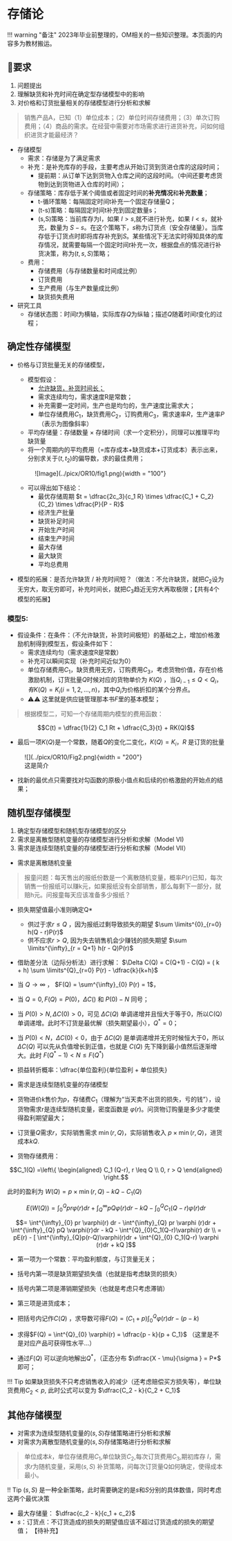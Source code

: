 # 存储论

!!! warning "备注"
    2023年毕业前整理的，OM相关的一些知识整理。本页面的内容多为教材搬运。

## 🐌要求

1. 问题提出
2. 理解缺货和补充时间在确定型存储模型中的影响
3. 对价格和订货批量相关的存储模型进行分析和求解


> 销售产品A，已知（1）单位成本；（2）单位时间存储费用；（3）单次订购费用；（4）商品的需求。在经营中需要对市场需求进行进货补充，问如何组织进货才能最经济？
- 存储模型
    - 需求：存储是为了满足需求
    - 补充：是补充库存的手段，主要考虑从开始订货到货进仓库的这段时间；
        - 提前期：从订单下达到货物入仓库之间的这段时间。（中间还要考虑货物到达到货物进入仓库的时间）；
    - 存储策略：库存低于某个阈值或者固定时间的**补充情况**和**补充数量**；
        - t-循环策略：每隔固定时间t补充一个固定存储量Q；
        - (t-s)策略：每隔固定时间t补充到固定数量s；
        - (s,S)策略：当前库存为I，如果 $I > s$,就不进行补充，如果 $I < s$，就补充，数量为 $S - s$。在这个策略下，$s$称为订货点（安全存储量）。当库存低于订货点时即将库存补充到$S$。某些情况下无法实时得知具体的库存情况，就需要每隔一个固定时间$t$补充一次，根据盘点的情况进行补货决策，称为$(t,s,S)$策略；
    - 费用：
        - 存储费用（与存储数量和时间成比例）
        - 订货费用
        - 生产费用（与生产数量成比例）
        - 缺货损失费用
- 研究工具
    - 存储状态图：时间$t$为横轴，实际库存$Q$为纵轴；描述$Q$随着时间$t$变化的过程；


## 确定性存储模型


- 价格与订货批量无关的存储模型，
    - 模型假设：
        - <u>允许缺货，补货时间长；</u>
        - 需求连续均匀，需求速度R是常数；
        - 补充需要一定时间，生产也是均匀的，生产速度比需求大；
        - 单位存储费用$C_1$，缺货费用$C_2$，订购费用$C_3$，需求速率$R$，生产速率$P$（表示为图像斜率）
    - 平均存储量：存储数量 $\times$ 存储时间（求一个定积分），同理可以推理平均缺货量
    - 将一个周期内的平均费用（=库存成本+缺货成本+订货成本）表示出来，分别求关于$(t,t_2)$的偏导数，求的最佳费用；


    <figure markdown>
        ![Image](../picx/OR10/fig1.png){width = "100"}
    </figure>

    - 可以得出如下结论：
        - 最优存储周期 $t = \dfrac{2c_3}{c_1 R} \times \dfrac{C_1 + C_2}{C_2} \times \dfrac{P}{P - R}$
        - 经济生产批量
        - 缺货补足时间
        - 开始生产时间
        - 结束生产时间
        - 最大存储
        - 最大缺货
        - 平均总费用

- 模型的拓展：是否允许缺货 / 补充时间短？（做法：不允许缺货，就把$C_2$设为无穷大，取无穷即可，补充时间长，就把$C_3$趋近无穷大再取极限；【共有4个模型的拓展】
  

### 模型5:

- 假设条件：在条件：（不允许缺货，补货时间极短）的基础之上，增加价格激励机制得到模型五，假设条件如下：
    - 需求连续均匀（需求速度R是常数）
    - 补充可以瞬间实现（补充时间近似为0）
    - 单位存储费用$C_1$，缺货费用无穷，订购费用$C_3$，考虑货物价值，存在价格激励机制，订货批量$Q$时候对应的货物单价为 $K(Q)$ ，当$Q_{i-1} \leq  Q < Q_i，有K(Q) = K_i (i = 1,2,...,n)$，其中$Q_i$为价格折扣的某个分界点。
    - ⚠️⚠️ 这里就是供应链管理那本书$F$里的基本模型；

> 根据模型二，可知一个存储周期内模型的费用函数：


$$C(t) = \dfrac{1}{2} C_1 Rt + \dfrac{C_3}{t} + RK(Q)$$

- 最后一项$K(Q)$是一个常数，随着$Q$的变化二变化，$K(Q) = K_i$，$R$ 是订货的批量
  
<figure markdown>
![](../picx/OR10/Fig2.png){width = "200"}
<figcaption>这是简介</figcaption>
</figure>

- 找新的最优点只需要找对勾函数的原极小值点和后续的价格激励的开始点的结果；


## 随机型存储模型

1. 确定型存储模型和随机型存储模型的区分
2. 需求是离散型随机变量的存储模型进行分析和求解（Model VI)
3. 需求是连续型随机变量的存储模型进行分析和求解（Model VII）



- 需求是离散随机变量
> 报童问题：每天售出的报纸份数是一个离散随机变量，概率$P(r)$已知，每次销售一份报纸可以赚k元，如果报纸没有全部销售，那么每剩下一部分，就赔h元。问报童每天应该准备多少报纸？


- 损失期望值最小准则确定Q*
    - 供过于求$r \leq Q$ ，因为报纸过剩导致损失的期望 $\sum \limits^{0}_{r=0} h(Q - r)P(r)$
    - 供不应求$r > Q$, 因为失去销售机会少赚钱的损失期望  $\sum \limits^{\infty}_{r = Q+1} h(r - Q)P(r)$

- 借助差分法（边际分析法）进行求解： $\Delta C(Q) = C(Q+1) - C(Q) = ( k + h) \sum \limits^{Q}_{r=0} P(r) - \dfrac{k}{k+h}$
- 当 $Q \to \infty$ ， $F(Q)  = \sum^{\infty}_{0} P(r) = 1$，
- 当 $Q = 0, F(Q) = P(0)，\Delta C()$ 和 $P(0) - N$ 同号；
- 当 $P(0) > N, \Delta C(0) > 0$，可见 $\Delta C(Q)$ 单调递增并且恒大于等于0，所以C(Q)单调递增。此时不订货是最优解（损失期望最小），$Q^{*} = 0$；
- 当 $P(0) < N， \Delta C(0) < 0$，由于 $\Delta C(Q)$ 是单调递增并无穷时候恒大于0，所以$\Delta C(Q)$ 可以先从负值增长到正值，也就是 $C(Q)$ 先下降到最小值然后逐渐增大。此时 $F(Q^{*} - 1) < N \leq F(Q^{*})$


- 损益转折概率：\dfrac{单位盈利}{单位盈利 + 单位损失}


- 需求是连续型随机变量的存储模型

- 货物进价$k$售价为$p$，存储费$C_1$（理解为“当天卖不出货的损失，亏的钱”），设货物需求r是连续型随机变量，密度函数是 $\varphi (r)$。问货物订购量是多少才能使得盈利期望最大；

- 订货量$Q$需求$r$，实际销售需求 $\mathop{\min} (r, Q)$，实际销售收入 $p \times \mathop{\min} (r, Q)$，进货成本$kQ$.
- 货物存储费用：

$$C_1(Q) =\left\{  \begin{aligned}  C_1 (Q-r), r \leq Q \\  0, r > Q  \end{aligned} \right.$$

此时的盈利为 $W(Q) =  p \times \mathop{\min} (r, Q) - kQ - C_1(Q)$

$$E(W(Q)) = \int^{Q}_{0} pr \varphi (r)dr + \int^{\infty}_{Q} pQ\varphi (r) dr - kQ - \int^{Q}_{0}C_1 (Q-r)\varphi (r) dr$$

$$= \int^{\infty}_{0} pr \varphi(r) dr - \int^{\infty}_{Q} pr \varphi (r)dr + \int^{\infty}_{Q} pQ \varphi(r)dr - kQ - \int^{Q}_{0}C_1(Q-r)\varphi(r) dr \\ = pE(r) - [ \int^{\infty}_{Q}p(r-Q)\varphi(r)dr + \int^{Q}_{0} C_1(Q-r) \varphi (r)dr + kQ ]$$

- 第一项为一个常数：平均盈利额度，与订货量无关；
- 括号内第一项是缺货期望损失值（也就是指考虑缺货的损失）
- 括号内第二项是滞销期望损失（也就是考虑只考虑滞销）
- 第三项是进货成本；

- 把括号内记作$C(Q)$ ，求导数可得$F(Q) = (C_1 + p) \int^{Q}_{0} \varphi(r)dr - (p-k)$ 
- 求得$F(Q) =  \int^{Q}_{0} \varphi(r) = \dfrac{p - k}{p + C_1}$ （这里是不是对应产品可获得性水平...）
- 通过$F(Q)$ 可以逆向地解出$Q^*$，（正态分布 $\dfrac{X - \mu}{\sigma } = P*$ 即可；

!!! Tip 
    如果缺货损失不只考虑销售收入的减少（还考虑赔偿买方损失等），单位缺货费用$C_2 < p$, 此时公式可以变为 $\dfrac{C_2 - k}{C_2 + C_1}$


## 其他存储模型

- 对需求为连续型随机变量的$(s,S)$存储策略进行分析和求解
- 对需求为离散型随机变量的$(s,S)$存储策略进行分析和求解

> 单位成本$k$，单位存储费用$C_1$,单位缺货$C_2$,每次订货费用$C_3$,期初库存 $I$，需求$r$为随机变量，采用$(s,S)$ 补货策略，问每次订货量Q如何确定，使得成本最小。



!! Tip
    $(s,S)$ 是一种全新策略，此时需要确定的是$s$和$S$分别的具体数值，同时考虑这两个最优决策

- 最大存储量： $\dfrac{c_2 - k}{c_1 + c_2}$
- $s$：订货点：不订货造成的损失的期望值应该不超过订货造成的损失的期望值；
【待补充】